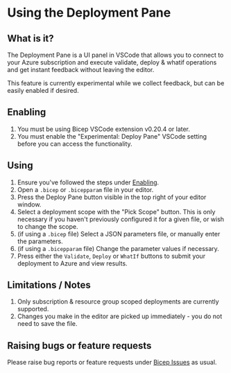 # Using the Deployment Pane

## What is it?
The Deployment Pane is a UI panel in VSCode that allows you to connect to your Azure subscription and execute validate, deploy & whatif operations and get instant feedback without leaving the editor.

This feature is currently experimental while we collect feedback, but can be easily enabled if desired.

## Enabling
1. You must be using Bicep VSCode extension v0.20.4 or later.
1. You must enable the "Experimental: Deploy Pane" VSCode setting before you can access the functionality.

## Using
1. Ensure you've followed the steps under [Enabling](#enabling).
1. Open a `.bicep` or `.bicepparam` file in your editor.
1. Press the Deploy Pane button visible in the top right of your editor window.
1. Select a deployment scope with the "Pick Scope" button. This is only necessary if you haven't previously configured it for a given file, or wish to change the scope.
1. (if using a `.bicep` file) Select a JSON parameters file, or manually enter the parameters.
1. (if using a `.bicepparam` file) Change the parameter values if necessary.
1. Press either the `Validate`, `Deploy` or `WhatIf` buttons to submit your deployment to Azure and view results.

## Limitations / Notes
1. Only subscription & resource group scoped deployments are currently supported.
1. Changes you make in the editor are picked up immediately - you do not need to save the file.

## Raising bugs or feature requests
Please raise bug reports or feature requests under [Bicep Issues](https://github.com/Azure/bicep/issues) as usual.
